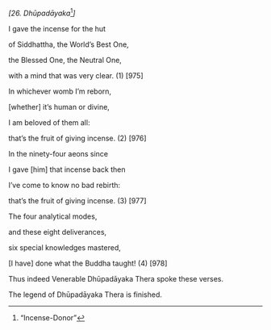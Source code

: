 *\[26. Dhūpadāyaka*[^1]*\]*

I gave the incense for the hut

of Siddhattha, the World’s Best One,

the Blessed One, the Neutral One,

with a mind that was very clear. (1) \[975\]

In whichever womb I’m reborn,

\[whether\] it’s human or divine,

I am beloved of them all:

that’s the fruit of giving incense. (2) \[976\]

In the ninety-four aeons since

I gave \[him\] that incense back then

I’ve come to know no bad rebirth:

that’s the fruit of giving incense. (3) \[977\]

The four analytical modes,

and these eight deliverances,

six special knowledges mastered,

\[I have\] done what the Buddha taught! (4) \[978\]

Thus indeed Venerable Dhūpadāyaka Thera spoke these verses.

The legend of Dhūpadāyaka Thera is finished.

[^1]: “Incense-Donor”
